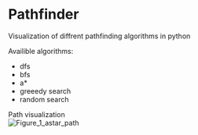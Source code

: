 # Pathfinder
Visualization of diffrent pathfinding algorithms in python

Availible algorithms:
- dfs
- bfs
- a*
- greeedy search
- random search


Path visualization<br>
![Figure_1_astar_path](https://user-images.githubusercontent.com/22203991/111081506-ef3bc580-8503-11eb-865d-67fe11fc84f9.png)
